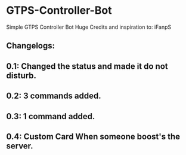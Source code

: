 # GTPS-Controller-Bot
Simple GTPS Controller Bot Huge Credits and inspiration to: iFanpS
## Changelogs:
## 0.1: Changed the status and made it do not disturb.
## 0.2: 3 commands added.
## 0.3: 1 command added. 
## 0.4: Custom Card When someone boost's the server.
